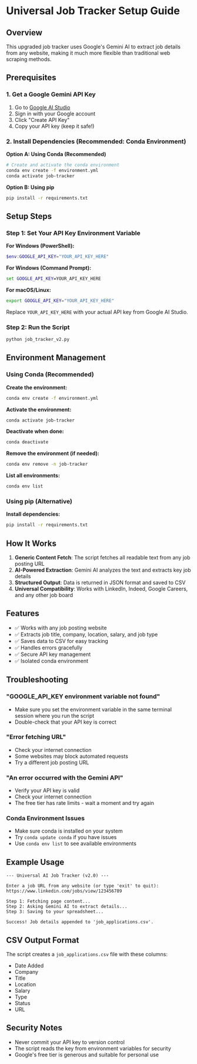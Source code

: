 # Universal Job Tracker Setup Guide

## Overview
This upgraded job tracker uses Google's Gemini AI to extract job details from any website, making it much more flexible than traditional web scraping methods.

## Prerequisites

### 1. Get a Google Gemini API Key
1. Go to [Google AI Studio](https://aistudio.google.com/app/apikey)
2. Sign in with your Google account
3. Click "Create API Key"
4. Copy your API key (keep it safe!)

### 2. Install Dependencies (Recommended: Conda Environment)

**Option A: Using Conda (Recommended)**
```bash
# Create and activate the conda environment
conda env create -f environment.yml
conda activate job-tracker
```

**Option B: Using pip**
```bash
pip install -r requirements.txt
```

## Setup Steps

### Step 1: Set Your API Key Environment Variable

**For Windows (PowerShell):**
```powershell
$env:GOOGLE_API_KEY="YOUR_API_KEY_HERE"
```

**For Windows (Command Prompt):**
```cmd
set GOOGLE_API_KEY=YOUR_API_KEY_HERE
```

**For macOS/Linux:**
```bash
export GOOGLE_API_KEY="YOUR_API_KEY_HERE"
```

Replace `YOUR_API_KEY_HERE` with your actual API key from Google AI Studio.

### Step 2: Run the Script
```bash
python job_tracker_v2.py
```

## Environment Management

### Using Conda (Recommended)

**Create the environment:**
```bash
conda env create -f environment.yml
```

**Activate the environment:**
```bash
conda activate job-tracker
```

**Deactivate when done:**
```bash
conda deactivate
```

**Remove the environment (if needed):**
```bash
conda env remove -n job-tracker
```

**List all environments:**
```bash
conda env list
```

### Using pip (Alternative)

**Install dependencies:**
```bash
pip install -r requirements.txt
```

## How It Works

1. **Generic Content Fetch**: The script fetches all readable text from any job posting URL
2. **AI-Powered Extraction**: Gemini AI analyzes the text and extracts key job details
3. **Structured Output**: Data is returned in JSON format and saved to CSV
4. **Universal Compatibility**: Works with LinkedIn, Indeed, Google Careers, and any other job board

## Features

- ✅ Works with any job posting website
- ✅ Extracts job title, company, location, salary, and job type
- ✅ Saves data to CSV for easy tracking
- ✅ Handles errors gracefully
- ✅ Secure API key management
- ✅ Isolated conda environment

## Troubleshooting

### "GOOGLE_API_KEY environment variable not found"
- Make sure you set the environment variable in the same terminal session where you run the script
- Double-check that your API key is correct

### "Error fetching URL"
- Check your internet connection
- Some websites may block automated requests
- Try a different job posting URL

### "An error occurred with the Gemini API"
- Verify your API key is valid
- Check your internet connection
- The free tier has rate limits - wait a moment and try again

### Conda Environment Issues
- Make sure conda is installed on your system
- Try `conda update conda` if you have issues
- Use `conda env list` to see available environments

## Example Usage

```
--- Universal AI Job Tracker (v2.0) ---

Enter a job URL from any website (or type 'exit' to quit): https://www.linkedin.com/jobs/view/123456789

Step 1: Fetching page content...
Step 2: Asking Gemini AI to extract details...
Step 3: Saving to your spreadsheet...

Success! Job details appended to 'job_applications.csv'.
```

## CSV Output Format

The script creates a `job_applications.csv` file with these columns:
- Date Added
- Company
- Title
- Location
- Salary
- Type
- Status
- URL

## Security Notes

- Never commit your API key to version control
- The script reads the key from environment variables for security
- Google's free tier is generous and suitable for personal use 